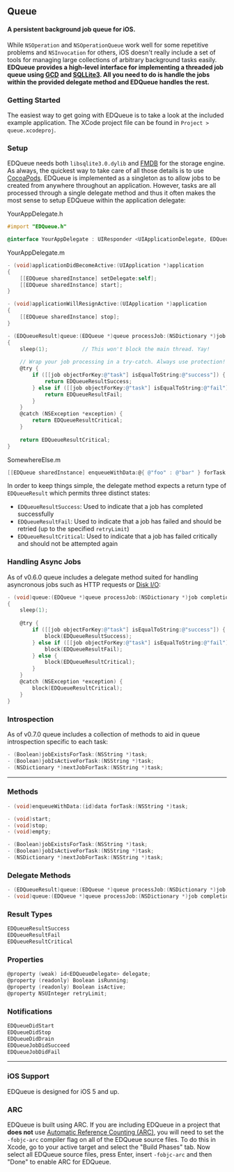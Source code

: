 ## Queue
#### A persistent background job queue for iOS.

While `NSOperation` and `NSOperationQueue` work well for some repetitive problems and `NSInvocation` for others, iOS doesn't really include a set of tools for managing large collections of arbitrary background tasks easily. **EDQueue provides a high-level interface for implementing a threaded job queue using [GCD](http://developer.apple.com/library/ios/#documentation/Performance/Reference/GCD_libdispatch_Ref/Reference/reference.html) and [SQLLite3](http://www.sqlite.org/). All you need to do is handle the jobs within the provided delegate method and EDQueue handles the rest.**

### Getting Started
The easiest way to get going with EDQueue is to take a look at the included example application. The XCode project file can be found in `Project > queue.xcodeproj`.

### Setup
EDQueue needs both `libsqlite3.0.dylib` and [FMDB](https://github.com/ccgus/fmdb) for the storage engine. As always, the quickest way to take care of all those details is to use [CocoaPods](http://cocoapods.org/). EDQueue is implemented as a singleton as to allow jobs to be created from anywhere throughout an application. However, tasks are all processed through a single delegate method and thus it often makes the most sense to setup EDQueue within the application delegate:

YourAppDelegate.h
```objective-c
#import "EDQueue.h"
```
```objective-c
@interface YourAppDelegate : UIResponder <UIApplicationDelegate, EDQueueDelegate>
```

YourAppDelegate.m
```objective-c
- (void)applicationDidBecomeActive:(UIApplication *)application
{
    [[EDQueue sharedInstance] setDelegate:self];
    [[EDQueue sharedInstance] start];
}

- (void)applicationWillResignActive:(UIApplication *)application
{
    [[EDQueue sharedInstance] stop];
}

- (EDQueueResult)queue:(EDQueue *)queue processJob:(NSDictionary *)job
{
    sleep(1);           // This won't block the main thread. Yay!
    
    // Wrap your job processing in a try-catch. Always use protection!
    @try {
        if ([[job objectForKey:@"task"] isEqualToString:@"success"]) {
            return EDQueueResultSuccess;
        } else if ([[job objectForKey:@"task"] isEqualToString:@"fail"]) {
            return EDQueueResultFail;
        }
    }
    @catch (NSException *exception) {
        return EDQueueResultCritical;
    }
    
    return EDQueueResultCritical;
}
```

SomewhereElse.m
```objective-c
[[EDQueue sharedInstance] enqueueWithData:@{ @"foo" : @"bar" } forTask:@"nyancat"];
```

In order to keep things simple, the delegate method expects a return type of `EDQueueResult` which permits three distinct states:
- `EDQueueResultSuccess`: Used to indicate that a job has completed successfully
- `EDQueueResultFail`: Used to indicate that a job has failed and should be retried (up to the specified `retryLimit`)
- `EDQueueResultCritical`: Used to indicate that a job has failed critically and should not be attempted again

### Handling Async Jobs
As of v0.6.0 queue includes a delegate method suited for handling asyncronous jobs such as HTTP requests or [Disk I/O](https://github.com/thisandagain/storage):

```objective-c
- (void)queue:(EDQueue *)queue processJob:(NSDictionary *)job completion:(void (^)(EDQueueResult))block
{
    sleep(1);
    
    @try {
        if ([[job objectForKey:@"task"] isEqualToString:@"success"]) {
            block(EDQueueResultSuccess);
        } else if ([[job objectForKey:@"task"] isEqualToString:@"fail"]) {
            block(EDQueueResultFail);
        } else {
            block(EDQueueResultCritical);
        }
    }
    @catch (NSException *exception) {
        block(EDQueueResultCritical);
    }
}
```

### Introspection
As of v0.7.0 queue includes a collection of methods to aid in queue introspection specific to each task:
```objective-c
- (Boolean)jobExistsForTask:(NSString *)task;
- (Boolean)jobIsActiveForTask:(NSString *)task;
- (NSDictionary *)nextJobForTask:(NSString *)task;
```

---

### Methods
```objective-c
- (void)enqueueWithData:(id)data forTask:(NSString *)task;

- (void)start;
- (void)stop;
- (void)empty;

- (Boolean)jobExistsForTask:(NSString *)task;
- (Boolean)jobIsActiveForTask:(NSString *)task;
- (NSDictionary *)nextJobForTask:(NSString *)task;
```

### Delegate Methods
```objective-c
- (EDQueueResult)queue:(EDQueue *)queue processJob:(NSDictionary *)job;
- (void)queue:(EDQueue *)queue processJob:(NSDictionary *)job completion:(void (^)(EDQueueResult result))block;
```

### Result Types
```objective-c
EDQueueResultSuccess
EDQueueResultFail
EDQueueResultCritical
```

### Properties
```objective-c
@property (weak) id<EDQueueDelegate> delegate;
@property (readonly) Boolean isRunning;
@property (readonly) Boolean isActive;
@property NSUInteger retryLimit;
```

### Notifications
```objective-c
EDQueueDidStart
EDQueueDidStop
EDQueueDidDrain
EDQueueJobDidSucceed
EDQueueJobDidFail
```

---

### iOS Support
EDQueue is designed for iOS 5 and up.

### ARC
EDQueue is built using ARC. If you are including EDQueue in a project that **does not** use [Automatic Reference Counting (ARC)](http://developer.apple.com/library/ios/#releasenotes/ObjectiveC/RN-TransitioningToARC/Introduction/Introduction.html), you will need to set the `-fobjc-arc` compiler flag on all of the EDQueue source files. To do this in Xcode, go to your active target and select the "Build Phases" tab. Now select all EDQueue source files, press Enter, insert `-fobjc-arc` and then "Done" to enable ARC for EDQueue.
